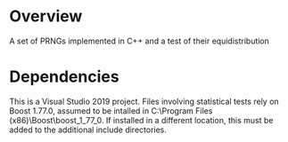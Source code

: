 # Overview
A set of PRNGs implemented in C++ and a test of their equidistribution
# Dependencies
This is a Visual Studio 2019 project. Files involving statistical tests rely on Boost 1.77.0, assumed to be intalled in C:\Program Files (x86)\Boost\boost_1_77_0. If installed in a different location, this must be added to the additional include directories.